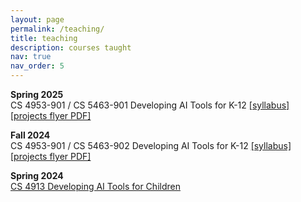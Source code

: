 ```yaml
---
layout: page
permalink: /teaching/
title: teaching
description: courses taught
nav: true
nav_order: 5
---
```


**Spring 2025**
<br>CS 4953-901 / CS 5463-901 Developing AI Tools for K-12
[[syllabus]](https://utsa.simplesyllabus.com/doc/j4spibc87)
[[projects flyer PDF]](/assets/pdf/AI%20EXPO%20FLYER%20Spring%202025.pdf)

**Fall 2024**
<br>CS 4953-901 / CS 5463-902 Developing AI Tools for K-12
[[syllabus]](https://utsa.simplesyllabus.com/en-US/doc/rszrik3im)
[[projects flyer PDF]](/assets/pdf/AI%20EXPO%20FLYER%20HANDOUT%20Fall%202024%20asterisk.pdf)

**Spring 2024**
<br>[CS 4913 Developing AI Tools for Children](DevelopingAITools)
